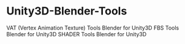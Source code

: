 # Unity3D-Blender-Tools
VAT (Vertex Animation Texture) Tools Blender for Unity3D
FBS Tools Blender for Unity3D
SHADER Tools Blender for Unity3D
